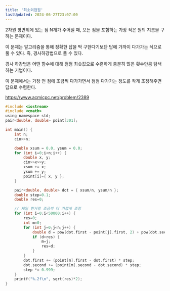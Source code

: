 ```yaml
---
title: '최소외접원'
lastUpdated: 2024-06-27T23:07:00
---
```


2차원 평면위에 있는 점 N개가 주어질 때, 모든 점을 포함하는 가장 작은 원의 지름을 구하는 문제이다.

이 문제는 알고리즘을 통해 정확한 답을 딱 구한다기보단 답에 가까이 다가가는 식으로 풀 수 있다. 즉, 경사하강법으로 풀 수 있다.

경사 하강법은 어떤 함수에 대해 점점 최솟값으로 수렴하게 충분히 많은 횟수만큼 탐색하는 기법이다.

이 문제에서는 가장 먼 점에 조금씩 다가가면서 점점 다가가는 정도를 작게 조정해주면 답으로 수렴한다.

https://www.acmicpc.net/problem/2389

```c
#include <iostream>
#include <cmath>
using namespace std;
pair<double, double> point[301];

int main() {
    int n;
    cin>>n;

    double xsum = 0.0, ysum = 0.0;
    for (int i=0;i<n;i++) {
        double x, y;
        cin>>x>>y;
        xsum += x;
        ysum += y;
        point[i]={ x, y };
    }

    pair<double, double> dot = { xsum/n, ysum/n };
    double step=0.1;
    double res=0;

    // 제일 먼거랑 조금씩 더 가깝게 조정
    for (int i=0;i<50000;i++) {
        res=0;
        int m=0;
        for (int j=0;j<n;j++) {
            double d = pow(dot.first - point[j].first, 2) + pow(dot.second - point[j].second, 2);
            if (d>res) {
                m=j;
                res=d;
            }
        }
        dot.first += (point[m].first - dot.first) * step;
        dot.second += (point[m].second - dot.second) * step;
        step *= 0.999;
    }
    printf("%.2f\n", sqrt(res)*2);
}
```